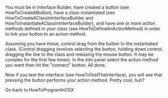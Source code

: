 You must be in Interface Builder, have created a button (see HowToCreateAButton), have a class instantiated (see HowToCreateAClassInInterfaceBuilder and HowToInstantiateAClassInInterfaceBuilder), and have one or more action methods defined in your class (see HowToDefineAnActionMethod) in order to link your button to an action method.

Assuming you have these, control drag from the button to the instantiated class. (Control dragging involves selecting the button, holding down control, dragging the line to the class and releasing the mouse button. It may be complex for the first few times). In the info panel select the action method you want then hit the "connect" button.  All done.

Now if you test the interface (see HowToTestTheInterface), you will see that pressing the button performs your action method.  Pretty cool, huh?

Go back to HowToProgramInOSX
